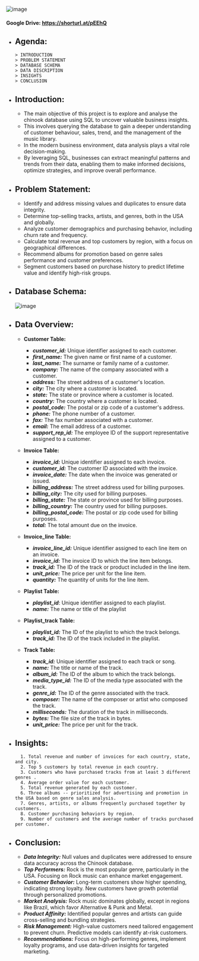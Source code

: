 ![image](https://github.com/user-attachments/assets/2b4972b5-e312-45da-91b8-1795b8e907d8)

#### Google Drive: https://shorturl.at/pEEhQ

- ## Agenda:
  ```
  > INTRODUCTION
  > PROBLEM STATEMENT
  > DATABASE SCHEMA
  > DATA DISCRIPTION
  > INSIGHTS
  > CONCLUSION
  ```
  
- ## Introduction:
  - The main objective of this project is to explore and analyse the chinook database using SQL to uncover valuable business insights.
  - This involves querying the database to gain a deeper understanding of customer behaviour, sales, trend,  and the management of the music library.
  - In the modern business environment, data analysis plays a vital role decision-making.
  - By leveraging SQL, businesses can extract meaningful patterns and trends from their data, enabling  them to make informed decisions, optimize strategies, and improve overall performance.

- ## Problem Statement:
  - Identify and address missing values and duplicates to ensure data integrity.
  - Determine top-selling tracks, artists, and genres, both in the USA and globally.
  - Analyze customer demographics and purchasing behavior, including churn rate and frequency.
  - Calculate total revenue and top customers by region, with a focus on geographical differences.
  - Recommend albums for promotion based on genre sales performance and customer preferences.
  - Segment customers based on purchase history to predict lifetime value and identify high-risk groups.

- ## Database Schema:
  ![image](https://github.com/user-attachments/assets/b4bd3033-89f7-48f1-aa4b-08d62dd5c013)

- ## Data Overview:
  -  **Customer Table:**
      - **_customer_id:_** Unique identifier assigned to each customer.
      - **_first_name:_** The given name or first name of a customer.
      - **_last_name:_** The surname or family name of a customer.
      - **_company:_** The name of the company associated with a customer.
      - **_address:_** The street address of a customer's location.
      - **_city:_** The city where a customer is located.
      - **_state:_** The state or province where a customer is located.
      - **_country:_** The country where a customer is located.
      - **_postal_code:_** The postal or zip code of a customer's address.
      - **_phone:_** The phone number of a customer.
      - **_fax:_** The fax number associated with a customer.
      - **_email:_** The email address of a customer.
      - **_support_rep_id:_** The employee ID of the support representative assigned to a customer.
        
  -  **Invoice Table:**
      - **_invoice_id:_** Unique identifier assigned to each invoice.
      - **_customer_id:_** The customer ID associated with the invoice.
      - **_invoice_date:_** The date when the invoice was generated or issued.
      - **_billing_address:_** The street address used for billing purposes.
      - **_billing_city:_** The city used for billing purposes.
      - **_billing_state:_** The state or province used for billing purposes.
      - **_billing_country:_** The country used for billing purposes.
      - **_billing_postal_code:_** The postal or zip code used for billing purposes.
      - **_total:_** The total amount due on the invoice.

  - **Invoice_line Table:**
      - **_invoice_line_id:_** Unique identifier assigned to each line item on an invoice.
      - **_invoice_id:_** The invoice ID to which the line item belongs.
      - **_track_id:_** The ID of the track or product included in the line item.
      - **_unit_price:_** The price per unit for the line item.
      - **_quantity:_** The quantity of units for the line item.

  - **Playlist Table:**
      - **_playlist_id_**: Unique identifier assigned to each playlist.
      - **_name:_** The name or title of the playlist

  - **Playlist_track Table:**
      - **_playlist_id:_** The ID of the playlist to which the track belongs.
      - **_track_id:_** The ID of the track included in the playlist.

  - **Track Table:**
      - **_track_id:_** Unique identifier assigned to each track or song.
      - **_name:_** The title or name of the track.
      - **_album_id:_** The ID of the album to which the track belongs.
      - **_media_type_id:_** The ID of the media type associated with the track.
      - **_genre_id:_** The ID of the genre associated with the track.
      - **_composer:_** The name of the composer or artist who composed the track.
      - **_milliseconds:_** The duration of the track in milliseconds.
      - **_bytes:_** The file size of the track in bytes.
      - **_unit_price:_** The price per unit for the track.

- ## Insights:
  ```
    1. Total revenue and number of invoices for each country, state, and city.
    2. Top 5 customers by total revenue in each country.
    3. Customers who have purchased tracks from at least 3 different genres .
    4. Average order value for each customer.
    5. Total revenue generated by each customer.
    6. Three albums -- prioritized for advertising and promotion in the USA based on genre sales analysis.
    7. Genres, artists, or albums frequently purchased together by customers.
    8. Customer purchasing behaviors by region.
    9. Number of customers and the average number of tracks purchased per customer.
  ```

  
- ## Conclusion:
  - **_Data Integrity:_** Null values and duplicates were addressed to ensure data accuracy across the Chinook database.
  - **_Top Performers:_** Rock is the most popular genre, particularly in the USA. Focusing on Rock music can enhance market engagement.
  - **_Customer Behavior:_** Long-term customers show higher spending, indicating strong loyalty. New customers have growth potential through personalized promotions.
  - **_Market Analysis:_** Rock music dominates globally, except in regions like Brazil, which favor Alternative & Punk and Metal.
  - **_Product Affinity:_** Identified popular genres and artists can guide cross-selling and bundling strategies.
  - **_Risk Management:_** High-value customers need tailored engagement to prevent churn. Predictive models can identify at-risk customers.
  - **_Recommendations:_** Focus on high-performing genres, implement loyalty programs, and use data-driven insights for targeted marketing. 








